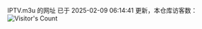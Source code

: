 IPTV.m3u 的网址 已于 2025-02-09 06:14:41 更新，本仓库访客数：![Visitor's Count](https://profile-counter.glitch.me/hero1898_tv/count.svg)
